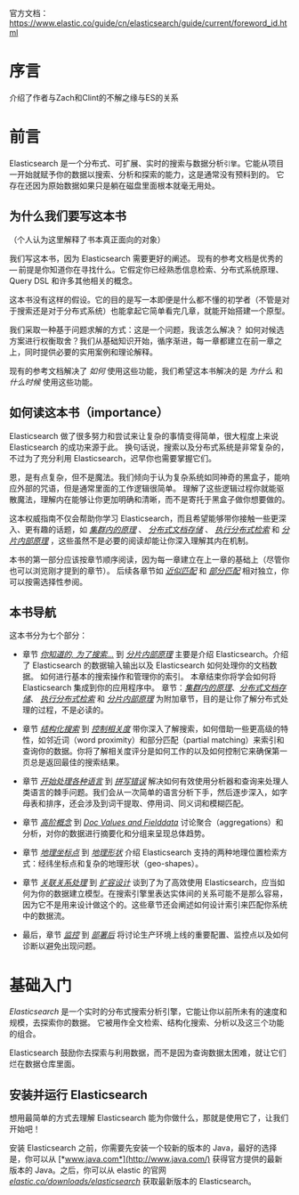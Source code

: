 官方文档：https://www.elastic.co/guide/cn/elasticsearch/guide/current/foreword_id.html

# 序言

介绍了作者与Zach和Clint的不解之缘与ES的关系

# 前言

Elasticsearch 是一个分布式、可扩展、实时的搜索与数据分析`引擎`。它能从项目一开始就赋予你的数据以搜索、分析和探索的能力，这是通常没有预料到的。 它存在还因为原始数据如果只是躺在磁盘里面根本就毫无用处。

## 为什么我们要写这本书

 （个人认为这里解释了书本真正面向的对象）

我们写这本书，因为 Elasticsearch 需要更好的阐述。 现有的参考文档是优秀的 — 前提是你知道你在寻找什么。它假定你已经熟悉信息检索、分布式系统原理、Query DSL 和许多其他相关的概念。

这本书没有这样的假设。它的目的是写一本即便是什么都不懂的初学者（不管是对于搜索还是对于分布式系统）也能拿起它简单看完几章，就能开始搭建一个原型。

我们采取一种基于问题求解的方式：这是一个问题，我该怎么解决？ 如何对候选方案进行权衡取舍？我们从基础知识开始，循序渐进，每一章都建立在前一章之上，同时提供必要的实用案例和理论解释。

现有的参考文档解决了 *如何* 使用这些功能，我们希望这本书解决的是 *为什么* 和 *什么时候* 使用这些功能。

## 如何读这本书（importance）

Elasticsearch 做了很多努力和尝试来让复杂的事情变得简单，很大程度上来说 Elasticsearch 的成功来源于此。 换句话说，搜索以及分布式系统是非常复杂的，不过为了充分利用 Elasticsearch，迟早你也需要掌握它们。

恩，是有点复杂，但不是魔法。我们倾向于认为复杂系统如同神奇的黑盒子，能响应外部的咒语，但是通常里面的工作逻辑很简单。 理解了这些逻辑过程你就能驱散魔法，理解内在能够让你更加明确和清晰，而不是寄托于黑盒子做你想要做的。

这本权威指南不仅会帮助你学习 Elasticsearch，而且希望能够带你接触一些更深入、更有趣的话题，如 [*集群内的原理*](https://www.elastic.co/guide/cn/elasticsearch/guide/current/distributed-cluster.html) 、 [*分布式文档存储*](https://www.elastic.co/guide/cn/elasticsearch/guide/current/distributed-docs.html) 、 [*执行分布式检索*](https://www.elastic.co/guide/cn/elasticsearch/guide/current/distributed-search.html) 和 [*分片内部原理*](https://www.elastic.co/guide/cn/elasticsearch/guide/current/inside-a-shard.html) ，这些虽然不是必要的阅读却能让你深入理解其内在机制。

本书的第一部分应该按章节顺序阅读，因为每一章建立在上一章的基础上（尽管你也可以浏览刚才提到的章节）。 后续各章节如 [*近似匹配*](https://www.elastic.co/guide/cn/elasticsearch/guide/current/proximity-matching.html) 和 [*部分匹配*](https://www.elastic.co/guide/cn/elasticsearch/guide/current/partial-matching.html) 相对独立，你可以按需选择性参阅。

## 本书导航

这本书分为七个部分：

- 章节 [*你知道的, 为了搜索…*](https://www.elastic.co/guide/cn/elasticsearch/guide/current/intro.html) 到 [*分片内部原理*](https://www.elastic.co/guide/cn/elasticsearch/guide/current/inside-a-shard.html) 主要是介绍 Elasticsearch。介绍了 Elasticsearch 的数据输入输出以及 Elasticsearch 如何处理你的文档数据。 如何进行基本的搜索操作和管理你的索引。 本章结束你将学会如何将 Elasticsearch 集成到你的应用程序中。 章节：[*集群内的原理*](https://www.elastic.co/guide/cn/elasticsearch/guide/current/distributed-cluster.html)、[*分布式文档存储*](https://www.elastic.co/guide/cn/elasticsearch/guide/current/distributed-docs.html)、 [*执行分布式检索*](https://www.elastic.co/guide/cn/elasticsearch/guide/current/distributed-search.html) 和 [*分片内部原理*](https://www.elastic.co/guide/cn/elasticsearch/guide/current/inside-a-shard.html) 为附加章节，目的是让你了解分布式处理的过程，不是必读的。

- 章节 [*结构化搜索*](https://www.elastic.co/guide/cn/elasticsearch/guide/current/structured-search.html) 到 [*控制相关度*](https://www.elastic.co/guide/cn/elasticsearch/guide/current/controlling-relevance.html) 带你深入了解搜索，如何借助一些更高级的特性，如邻近词（word proximity）和部分匹配（partial matching）来索引和查询你的数据。你将了解相关度评分是如何工作的以及如何控制它来确保第一页总是返回最佳的搜索结果。

- 章节 [*开始处理各种语言*](https://www.elastic.co/guide/cn/elasticsearch/guide/current/language-intro.html) 到 [*拼写错误*](https://www.elastic.co/guide/cn/elasticsearch/guide/current/fuzzy-matching.html) 解决如何有效使用分析器和查询来处理人类语言的棘手问题。我们会从一次简单的语言分析下手，然后逐步深入，如字母表和排序，还会涉及到词干提取、停用词、同义词和模糊匹配。

- 章节 [*高阶概念*](https://www.elastic.co/guide/cn/elasticsearch/guide/current/aggs-high-level.html) 到 [*Doc Values and Fielddata*](https://www.elastic.co/guide/cn/elasticsearch/guide/current/docvalues-and-fielddata.html) 讨论聚合（aggregations）和分析，对你的数据进行摘要化和分组来呈现总体趋势。

- 章节 [*地理坐标点*](https://www.elastic.co/guide/cn/elasticsearch/guide/current/geopoints.html) 到 [*地理形状*](https://www.elastic.co/guide/cn/elasticsearch/guide/current/geo-shapes.html) 介绍 Elasticsearch 支持的两种地理位置检索方式：经纬坐标点和复杂的地理形状（geo-shapes）。

- 章节 [*关联关系处理*](https://www.elastic.co/guide/cn/elasticsearch/guide/current/relations.html) 到 [*扩容设计*](https://www.elastic.co/guide/cn/elasticsearch/guide/current/scale.html) 谈到了为了高效使用 Elasticsearch，应当如何为你的数据建立模型。在搜索引擎里表达实体间的关系可能不是那么容易，因为它不是用来设计做这个的。这些章节还会阐述如何设计索引来匹配你系统中的数据流。

- 最后，章节 [*监控*](https://www.elastic.co/guide/cn/elasticsearch/guide/current/cluster-admin.html) 到 [*部署后*](https://www.elastic.co/guide/cn/elasticsearch/guide/current/post_deploy.html) 将讨论生产环境上线的重要配置、监控点以及如何诊断以避免出现问题。

  

# 基础入门

*Elasticsearch* 是一个实时的分布式搜索分析引擎，它能让你以前所未有的速度和规模，去探索你的数据。 它被用作全文检索、结构化搜索、分析以及这三个功能的组合。

Elasticsearch 鼓励你去探索与利用数据，而不是因为查询数据太困难，就让它们烂在数据仓库里面。

## 安装并运行 Elasticsearch

想用最简单的方式去理解 Elasticsearch 能为你做什么，那就是使用它了，让我们开始吧！

安装 Elasticsearch 之前，你需要先安装一个较新的版本的 Java，最好的选择是，你可以从 [*www.java.com*](http://www.java.com/) 获得官方提供的最新版本的 Java。之后，你可以从 elastic 的官网 [*elastic.co/downloads/elasticsearch*](https://www.elastic.co/downloads/elasticsearch) 获取最新版本的 Elasticsearch。